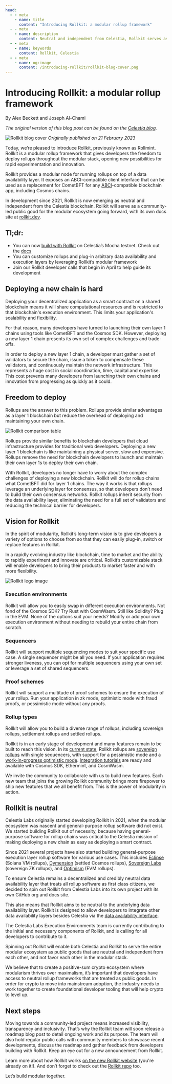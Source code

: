 ```yaml
---
head:
  - - meta
    - name: title
      content: "Introducing Rollkit: a modular rollup framework"
  - - meta
    - name: description
      content: Neutral and independent from Celestia, Rollkit serves as a community-led public good that empowers developers with the freedom to deploy throughout the modular stack and accelerate innovation
  - - meta
    - name: keywords
      content: Rollkit, Celestia
  - - meta
    - name: og:image
      content: /introducing-rollkit/rollkit-blog-cover.png
---
```


# Introducing Rollkit: a modular rollup framework

By Alex Beckett and Joseph Al-Chami

_The original version of this blog post can be found on the [Celestia blog](https://blog.celestia.org/introducing-rollkit-a-modular-rollup-framework/)._

![Rollkit blog cover](/introducing-rollkit/rollkit-blog-cover.png)
_Originally published on 21 February 2023_

Today, we’re pleased to introduce Rollkit, previously known as Rollmint. Rollkit is a modular rollup framework that gives developers the freedom to deploy rollups throughout the modular stack, opening new possibilities for rapid experimentation and innovation.

Rollkit provides a modular node for running rollups on top of a data availability layer. It exposes an ABCI-compatible client interface that can be used as a replacement for CometBFT for any [ABCI](https://github.com/cometbft/cometbft/tree/main/abci)-compatible blockchain app, including Cosmos chains.

In development since 2021, Rollkit is now emerging as neutral and independent from the Celestia blockchain. Rollkit will serve as a community-led public good for the modular ecosystem going forward, with its own docs site at [rollkit.dev](/).

## Tl;dr:

- You can now [build with Rollkit](/) on Celestia’s Mocha testnet. Check out the [docs](/)
- You can customize rollups and plug-in arbitrary data availability and execution layers by leveraging Rollkit’s modular framework
- Join our Rollkit developer calls that begin in April to help guide its development

## Deploying a new chain is hard

Deploying your decentralized application as a smart contract on a shared blockchain means it will share computational resources and is restricted to that blockchain's execution environment. This limits your application's scalability and flexibility.

For that reason, many developers have turned to launching their own layer 1 chains using tools like CometBFT and the Cosmos SDK. However, deploying a new layer 1 chain presents its own set of complex challenges and trade-offs.

In order to deploy a new layer 1 chain, a developer must gather a set of validators to secure the chain, issue a token to compensate these validators, and continuously maintain the network infrastructure. This represents a huge cost in social coordination, time, capital and expertise. This cost prevents many developers from launching their own chains and innovation from progressing as quickly as it could.

## Freedom to deploy

Rollups are the answer to this problem. Rollups provide similar advantages as a layer 1 blockchain but reduce the overhead of deploying and maintaining your own chain.

![Rollkit comparison table](/introducing-rollkit/comparison-table.png)

Rollups provide similar benefits to blockchain developers that cloud infrastructure provides for traditional web developers. Deploying a new layer 1 blockchain is like maintaining a physical server, slow and expensive. Rollups remove the need for blockchain developers to launch and maintain their own layer 1s to deploy their own chain.

With Rollkit, developers no longer have to worry about the complex challenges of deploying a new blockchain. Rollkit will do for rollup chains what CometBFT did for layer 1 chains. The way it works is that rollups leverage an underlying layer for consensus, so that developers don’t need to build their own consensus networks. Rollkit rollups inherit security from the data availability layer, eliminating the need for a full set of validators and reducing the technical barrier for developers.

## Vision for Rollkit

In the spirit of modularity, Rollkit’s long-term vision is to give developers a variety of options to choose from so that they can easily plug-in, switch or replace features in Rollkit.

In a rapidly evolving industry like blockchain, time to market and the ability to rapidly experiment and innovate are critical. Rollkit’s customizable stack will enable developers to bring their products to market faster and with more flexibility.

![Rollkit lego image](/introducing-rollkit/rollkit-lego.png)

### Execution environments

Rollkit will allow you to easily swap in different execution environments. Not fond of the Cosmos SDK? Try Rust with CosmWasm. Still like Solidity? Plug in the EVM. None of the options suit your needs? Modify or add your own execution environment without needing to rebuild your entire chain from scratch.

### Sequencers

Rollkit will support multiple sequencing modes to suit your specific use case. A single sequencer might be all you need. If your application requires stronger liveness, you can opt for multiple sequencers using your own set or leverage a set of shared sequencers.

### Proof schemes

Rollkit will support a multitude of proof schemes to ensure the execution of your rollup. Run your application in zk mode, optimistic mode with fraud proofs, or pessimistic mode without any proofs.

### Rollup types

Rollkit will allow you to build a diverse range of rollups, including sovereign rollups, settlement rollups and settled rollups.

Rollkit is in an early stage of development and many features remain to be built to reach this vision. In its [current state](/reference/stack), Rollkit rollups are [sovereign rollups](https://blog.celestia.org/sovereign-rollup-chains) with single sequencers, with support for a pessimistic mode and a [work-in-progress optimistic mode](https://github.com/rollkit/rollkit/blob/manav/state_fraud_proofs_adr/docs/lazy-adr/adr-009-state-fraud-proofs.md). [Integration tutorials](/reference/building-with-rollkit) are ready and available with Cosmos SDK, Ethermint, and CosmWasm.

We invite the community to collaborate with us to build new features. Each new team that joins the growing Rollkit community brings more firepower to ship new features that we all benefit from. This is the power of modularity in action.

## Rollkit is neutral

Celestia Labs originally started developing Rollkit in 2021, when the modular ecosystem was nascent and general-purpose rollup software did not exist. We started building Rollkit out of necessity, because having general-purpose software for rollup chains was critical to the Celestia mission of making deploying a new chain as easy as deploying a smart contract.

Since 2021 several projects have also started building general-purpose execution layer rollup software for various use cases. This includes [Eclipse](https://twitter.com/EclipseFND) (Solana VM rollups), [Dymension](https://twitter.com/dymensionXYZ) (settled Cosmos rollups), [Sovereign Labs](https://twitter.com/sovereign_labs) (sovereign ZK rollups), and [Optimism](https://twitter.com/optimismFND) (EVM rollups).

To ensure Celestia remains a decentralized and credibly neutral data availability layer that treats all rollup software as first class citizens, we decided to spin out Rollkit from Celestia Labs into its own project with its own GitHub org and docs site.

This also means that Rollkit aims to be neutral to the underlying data availability layer. Rollkit is designed to allow developers to integrate other data availability layers besides Celestia via the [data availability interface](https://github.com/rollkit/rollkit/blob/567b9f500db8055289365ea63450cefe4b135077/da/da.go#L60).

The Celestia Labs Execution Environments team is currently contributing to the initial and necessary components of Rollkit, and is calling for all developers to contribute to it.

Spinning out Rollkit will enable both Celestia and Rollkit to serve the entire modular ecosystem as public goods that are neutral and independent from each other, and not favor each other in the modular stack.

We believe that to create a positive-sum crypto ecosystem where modularism thrives over maximalism, it’s important that developers have access to neutral rollup frameworks that are treated as public goods. In order for crypto to move into mainstream adoption, the industry needs to work together to create foundational developer tooling that will help crypto to level up.

## Next steps

Moving towards a community-led project means increased visibility, transparency and inclusivity. That’s why the Rollkit team will soon release a roadmap blog post to detail ongoing work and its purpose. The team will also hold regular public calls with community members to showcase recent developments, discuss the roadmap and gather feedback from developers building with Rollkit. Keep an eye out for a new announcement from Rollkit.

Learn more about how Rollkit works [on the new Rollkit website](/) (you're already on it!). And don’t forget to check out the [Rollkit repo](https://github.com/rollkit) too.

Let’s build modular together.
